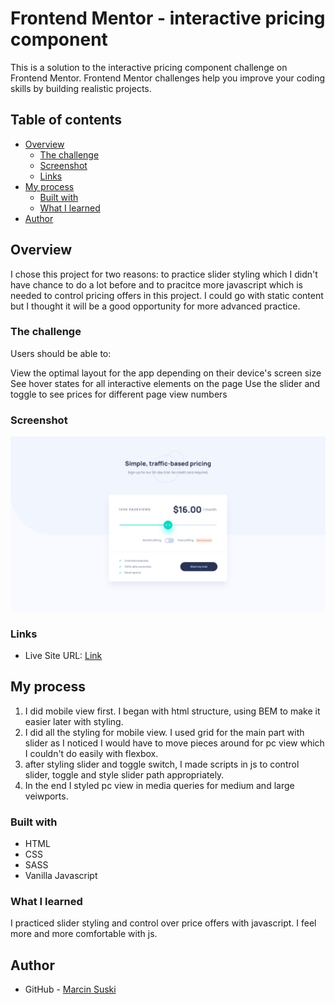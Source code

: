 #  Frontend Mentor - interactive pricing component


This is a solution to the interactive pricing component challenge on Frontend Mentor. Frontend Mentor challenges help you improve your coding skills by building realistic projects.

## Table of contents
- [Overview](#overview)
  - [The challenge](#the-challenge)
  - [Screenshot](#screenshot)
  - [Links](#links)
- [My process](#my-process)
  - [Built with](#built-with)
  - [What I learned](#what-i-learned)
- [Author](#author)


## Overview
I chose this project for two reasons: to practice slider styling which I didn't have chance to do a lot before and to pracitce more javascript which is needed to control pricing offers in this project. I could go with static content but I thought it will be a good opportunity for more advanced practice.

### The challenge

Users should be able to:

View the optimal layout for the app depending on their device's screen size
See hover states for all interactive elements on the page
Use the slider and toggle to see prices for different page view numbers 

### Screenshot

![](./src/design/desktop-design.jpg)


### Links
- Live Site URL: [Link](https://majestic-medovik-5201d7.netlify.app/)

## My process
1. I did mobile view first. I began with html structure, using BEM to make it easier later with styling.
2. I did all the styling for mobile view. I used grid for the main part with slider as I noticed I would have to move pieces around for pc view which I couldn't do easily with flexbox.
3. after styling slider and toggle switch, I made scripts in js to control slider, toggle and style slider path appropriately.
4. In the end I styled pc view in media queries for medium and large veiwports.

### Built with
- HTML
- CSS
- SASS
- Vanilla Javascript


### What I learned
I practiced slider styling and control over price offers with javascript. I feel more and more comfortable with js. 

## Author
- GitHub - [Marcin Suski](https://github.com/marcinsuski)
